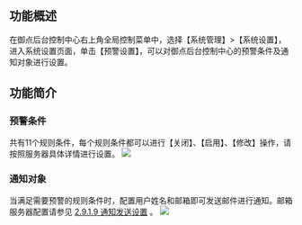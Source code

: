 ## 功能概述
在御点后台控制中心右上角全局控制菜单中，选择【系统管理】>【系统设置】，进入系统设置页面，单击【预警设置】，可以对御点后台控制中心的预警条件及通知对象进行设置。
## 功能简介
### 预警条件
共有11个规则条件，每个规则条件都可以进行【关闭】、【启用】、【修改】操作，请按照服务器具体详情进行设置。
![](https://main.qcloudimg.com/raw/db2eb2abd5be94d0928177bf35e41bd9.png)

### 通知对象
当满足需要预警的规则条件时，配置用户姓名和邮箱即可发送邮件进行通知。邮箱服务器配置请参见  [2.9.1.9 通知发送设置](#2.9.1.9-通知发送设置) 。
![](https://main.qcloudimg.com/raw/984cf1f851d0f339f9af26d82d8a699c.png)